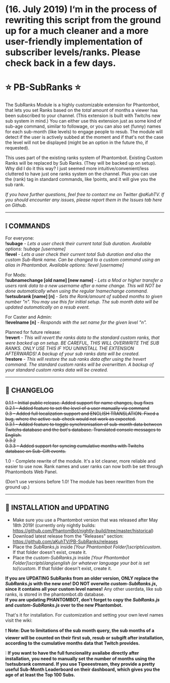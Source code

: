 # (16. July 2019) **I‘m in the process of rewriting this script from the ground up for a much cleaner and a more user-friendly implementation of subscriber levels/ranks. Please check back in a few days.**





# ⭐ PB-SubRanks ⭐

The SubRanks Module is a highly customizable extension for Phantombot, that lets you set Ranks based on the *total* amount of months a viewer has been subscribed to your channel. (This extension is built with Twitchs new sub system in mind.)
You can either use this extension just as some kind of sub-age command, similar to followage, or you can also set (funny) names for each sub-month (like levels) to engage people to resub. The module will detect if the user is actively subbed at the moment and if that's not the case the level will not be displayed (might be an option in the future tho, if requested).  
  
This uses part of the existing ranks system of Phantombot. Existing Custom Ranks will be replaced by Sub Ranks. (They will be backed up on setup). Why did I do it this way? I just seemed more intuitive/convenient/less cluttered to have just one ranks system on the channel. Plus you can use the (rank) tag in standard commands, like !points, and it will give you the sub rank.  
  
*If you have further questions, feel free to contact me on Twitter @aKuhTV. If you should encounter any issues, please report them in the Issues tab here on Github.*
  
-------------  
  
## ❕ COMMANDS

For everyone:  
**!subage** - *Lets a user check their current total Sub duration. Available options: !subage [username]*  
**!level** - *Lets a user check their current total Sub duration and also the custom Sub-Rank name.  Can be changed to a custom command using an alias in Phantombot. Available options: !level [username]*  
  
For Mods:  
**!subnamechange [old name] [new name]** - *Lets a Mod or higher transfer a users rank data to a new username after a name change. This will NOT be done automatically when using the regular !namechange command.*  
**!setsubrank [name] [n]** - *Sets the Rank/amount of subbed months to given number "n". You may use this for initial setup. The sub month data will be updated automatically on a resub event.*  
  
For Caster and Admin:  
**!levelname [n]** - *Responds with the set name for the given level "n".*  
  
Planned for future release:  
**!revert** - *This will revert the ranks data to the standard custom ranks, that were backed up on setup. BE CAREFUL, THIS WILL OVERWRITE THE SUB RANKS. ONLY USE THIS IF YOU UNINSTALL THE EXTENSION AFTERWARDS! A backup of your sub ranks data will be created.*  
**!restore** - *This will restore the sub ranks data after using the !revert command. The standard custom ranks will be overwritten. A backup of your standard custom ranks data will be created.*  
  
  
--------------  
  
## 📆 CHANGELOG  

~~0.1.1 - Initial public release. Added support for name changes, bug fixes  
0.2.1 - Added feature to set the level of a user manually via command  
0.3 - Added full localization support and ENGLISH TRANSLATION. Fixed a bug, where the active-sub-check would not work as expected.  
0.3.1 - Added feature to toggle synchronisation of sub-month data between Twitchs database and the bot's database. Translated console messages to English.   
0.3.2  
0.3.3 - Added support for syncing cumulative months with Twitchs database on Sub-Gift events.~~  
  
1.0 - Complete rewrite of the module. It's a lot cleaner, more reliable and easier to use now. Rank names and user ranks can now both be set through Phantombots Web Panel.  
  
(Don't use versions before 1.0! The module has been rewritten from the ground up.)  
  
--------------  
  
## 💾 INSTALLATION and UPDATING  
    
- Make sure you use a Phantombot version that was released after May 18th 2019! (currently only nightly builds: https://github.com/PhantomBot/nightly-build/tree/master/historical)  
- Download latest release from the "Releases" section: https://github.com/aKuhTV/PB-SubRanks/releases  
- Place the *SubRanks.js* inside *[Your Phantombot Folder]\scripts\custom*. If that folder doesn't exist, create it.  
- Place the *custom-SubRanks.js* inside *[Your Phantombot Folder]\scripts\lang\english (or whatever language your bot is set to)\custom*. If that folder doesn't exist, create it.  
  
**If you are UPDATING SubRanks from an older version, ONLY replace the *SubRanks.js* with the new one! DO NOT overwite *custom-SubRanks.js*, since it contains all your custom level names!** Any other userdata, like sub ranks, is stored in the phantombot.db database.  
**If you are updating PHANTOMBOT, don't forget to copy the *SubRanks.js* and *custom-SubRanks.js* over to the new Phantombot.**  
  
That's it for installation. For customization and setting your own level names visit the wiki:  
  
❗ **Note: Due to limitations of the sub month query, the sub months of a viewer will be counted on their first sub, resub or subgift after installation, according to the cumulative months data that Twitch provides.**     
  
❕ **If you want to have the full funcionality availabe directly after installation, you need to manually set the number of months using the !setsubrank command. If you use Tipeeestream, they provide a pretty useful Sub-Month Leaderboard on their dashboard, which gives you the age of at least the Top 100 Subs.**
